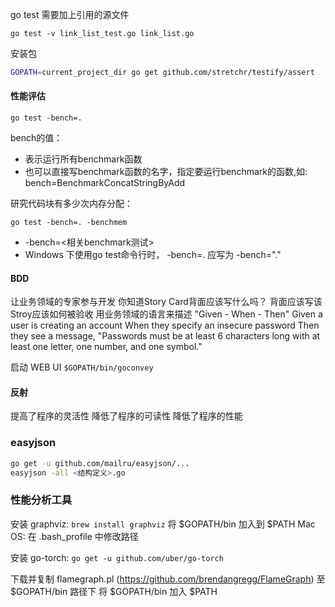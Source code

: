 go test 需要加上引用的源文件

`go test -v link_list_test.go link_list.go`

安装包

```bash
GOPATH=current_project_dir go get github.com/stretchr/testify/assert
```

#### 性能评估

`go test -bench=.`

bench的值：

- 表示运行所有benchmark函数
- 也可以直接写benchmark函数的名字，指定要运行benchmark的函数,如: bench=BenchmarkConcatStringByAdd

研究代码块有多少次内存分配：

`go test -bench=. -benchmem`

- -bench=<相关benchmark测试>
- Windows 下使用go test命令行时， -bench=. 应写为 -bench="."

#### BDD 
让业务领域的专家参与开发
你知道Story Card背面应该写什么吗？
背面应该写该Stroy应该如何被验收
用业务领域的语言来描述
"Given - When - Then"
Given a user is creating an account
When they specify an insecure password
Then they see a message, "Passwords must be at least 6 characters long with at least one letter, one number, and one symbol."

启动 WEB UI
`$GOPATH/bin/goconvey`

#### 反射

提高了程序的灵活性
降低了程序的可读性
降低了程序的性能


### easyjson 

```bash
go get -u github.com/mailru/easyjson/...
easyjson -all <结构定义>.go
```

### 性能分析工具

安装 graphviz: `brew install graphviz`
将 $GOPATH/bin 加入到 $PATH
Mac OS: 在 .bash_profile 中修改路径

安装 go-torch: `go get -u github.com/uber/go-torch`

下载并复制 flamegraph.pl (https://github.com/brendangregg/FlameGraph) 至 $GOPATH/bin 路径下
将 $GOPATH/bin 加入 $PATH